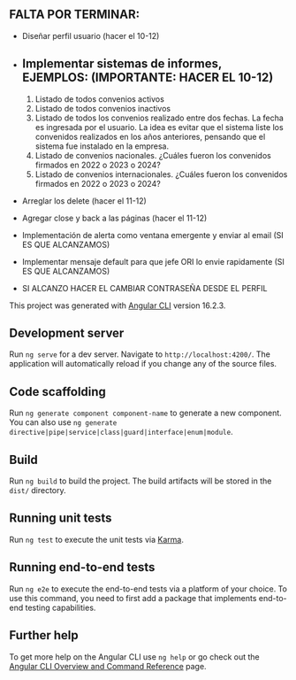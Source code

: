 ## FALTA POR TERMINAR:
- Diseñar perfil usuario (hacer el 10-12)
- ## Implementar sistemas de informes, EJEMPLOS: (IMPORTANTE: HACER EL 10-12) 
    1) Listado de todos convenios activos
    2) Listado de todos convenios inactivos
    3) Listado de todos los convenios realizado entre dos fechas. La fecha es ingresada por el usuario. La idea es evitar que el sistema liste los convenidos realizados en los         años anteriores, pensando que el sistema fue instalado en la empresa.
    4) Listado de convenios nacionales. ¿Cuáles fueron los convenidos firmados en 2022 o 2023 o 2024?
    5) Listado de convenios internacionales. ¿Cuáles fueron los convenidos firmados en 2022 o 2023 o 2024?

- Arreglar los delete (hacer el 11-12)
- Agregar close y back a las páginas (hacer el 11-12)

- Implementación de alerta como ventana emergente y enviar al email (SI ES QUE ALCANZAMOS)
- Implementar mensaje default para que jefe ORI lo envie rapidamente (SI ES QUE ALCANZAMOS)
- SI ALCANZO HACER EL CAMBIAR CONTRASEÑA DESDE EL PERFIL
  
This project was generated with [Angular CLI](https://github.com/angular/angular-cli) version 16.2.3.

## Development server

Run `ng serve` for a dev server. Navigate to `http://localhost:4200/`. The application will automatically reload if you change any of the source files.

## Code scaffolding

Run `ng generate component component-name` to generate a new component. You can also use `ng generate directive|pipe|service|class|guard|interface|enum|module`.

## Build

Run `ng build` to build the project. The build artifacts will be stored in the `dist/` directory.

## Running unit tests

Run `ng test` to execute the unit tests via [Karma](https://karma-runner.github.io).

## Running end-to-end tests

Run `ng e2e` to execute the end-to-end tests via a platform of your choice. To use this command, you need to first add a package that implements end-to-end testing capabilities.

## Further help

To get more help on the Angular CLI use `ng help` or go check out the [Angular CLI Overview and Command Reference](https://angular.io/cli) page.
